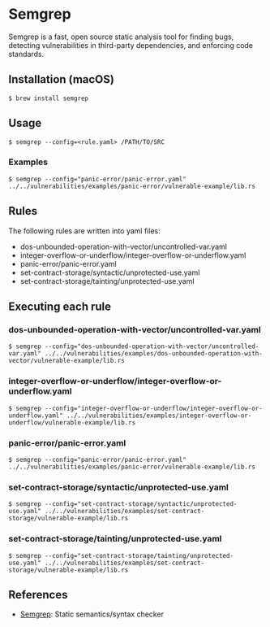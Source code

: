 # Semgrep

Semgrep is a fast, open source static analysis tool for finding bugs, detecting vulnerabilities in third-party dependencies, and enforcing code standards.

## Installation (macOS)

`$ brew install semgrep`

## Usage

`$ semgrep --config=<rule.yaml> /PATH/TO/SRC` 

### Examples

`$ semgrep --config="panic-error/panic-error.yaml" ../../vulnerabilities/examples/panic-error/vulnerable-example/lib.rs`

## Rules

The following rules are written into yaml files:

* dos-unbounded-operation-with-vector/uncontrolled-var.yaml
* integer-overflow-or-underflow/integer-overflow-or-underflow.yaml
* panic-error/panic-error.yaml
* set-contract-storage/syntactic/unprotected-use.yaml
* set-contract-storage/tainting/unprotected-use.yaml

## Executing each rule

### dos-unbounded-operation-with-vector/uncontrolled-var.yaml

`$ semgrep --config="dos-unbounded-operation-with-vector/uncontrolled-var.yaml" ../../vulnerabilities/examples/dos-unbounded-operation-with-vector/vulnerable-example/lib.rs`

### integer-overflow-or-underflow/integer-overflow-or-underflow.yaml

`$ semgrep --config="integer-overflow-or-underflow/integer-overflow-or-underflow.yaml" ../../vulnerabilities/examples/integer-overflow-or-underflow/vulnerable-example/lib.rs`

### panic-error/panic-error.yaml
  
`$ semgrep --config="panic-error/panic-error.yaml" ../../vulnerabilities/examples/panic-error/vulnerable-example/lib.rs`

### set-contract-storage/syntactic/unprotected-use.yaml

`$ semgrep --config="set-contract-storage/syntactic/unprotected-use.yaml" ../../vulnerabilities/examples/set-contract-storage/vulnerable-example/lib.rs`

### set-contract-storage/tainting/unprotected-use.yaml

`$ semgrep --config="set-contract-storage/tainting/unprotected-use.yaml" ../../vulnerabilities/examples/set-contract-storage/vulnerable-example/lib.rs`


## References


- [Semgrep](https://semgrep.dev/): Static semantics/syntax checker

